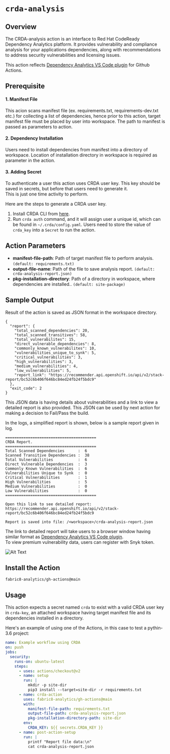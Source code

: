 # `crda-analysis`

## Overview
The CRDA-analysis action is an interface to Red Hat CodeReady Dependency Analytics platform. 
It provides vulnerability and compliance analysis for your applications dependencies, along with recommendations to address security vulnerabilities and licensing issues.

This action reflects [Dependency Analytics VS Code plugin](https://marketplace.visualstudio.com/items?itemName=redhat.fabric8-analytics) for Github Actions.

## Prerequisite

#### 1. Manifest File
This acion scans manifest file (ex. requirements.txt, requirements-dev.txt etc.) for collecting a list of dependencies, hence prior to this action, target manifest file must be placed by user into workspace. 
The path to manifest is passed as parameters to action.

#### 2. Dependency Installation
Users need to install dependencies from manifest into a directory of workspace. 
Location of installation directory in workspace is required as parameter in the action.

#### 3. Adding Secret
To authenticate a user this action uses CRDA user key. 
This key should be saved in secrets, but before that users need to generate it.<br />
This is just one time activity to perform. 

Here are the steps to generate a CRDA user key.<br />
1. Install CRDA CLI from [here](https://github.com/fabric8-analytics/cli-tools/releases).
2. Run `crda auth` command, and it will assign user a unique id, which can be found in `~/.crda/config.yaml`. 
Users need to store the value of `crda_key` into a `Secret` to run the action.

## Action Parameters
- **manifest-file-path**: Path of target manifest file to perform analysis. `(default: requirements.txt)`
- **output-file-name**: Path of the file to save analysis report. `(default: crda-analysis-report.json)`
- **pkg-installation-directory**: Path of a directory in workspace, where dependencies are installed.. `(default: site-package)`

## Sample Output

Result of the action is saved as JSON format in the workspace directory. 
```
{
  "report": {
    "total_scanned_dependencies": 20,
    "total_scanned_transitives": 58,
    "total_vulnerabilites": 15,
    "direct_vulnerable_dependencies": 8,
    "commonly_known_vulnerabilites": 10,
    "vulnerabilities_unique_to_synk": 5,
    "critical_vulnerabilities": 3,
    "high_vulnerabilities": 3,
    "medium_vulnerabilities": 4,
    "low_vulnerabilities": 5,
    "report_link": "https://recommender.api.openshift.io/api/v2/stack-report/bc52c6b406f646bc84ed24fb24f5bdc9"
  },
  "exit_code": 2
}

```
This JSON data is having details about vulnerabilities and a link to view a detailed report is also provided. This JSON can be used by next action for making a decision to Fail/Pass the build.  

In the logs, a simplified report is shown, below is a sample report given in log.

```
========================================
CRDA Report.
========================================
Total Scanned Dependencies      :  6 
Scanned Transitive Dependencies :  38 
Total Vulnerabilities           :  6 
Direct Vulnerable Dependencies  :  3 
Commonly Known Vulnerabilities  :  6 
Vulnerabilities Unique to Synk  :  0 
Critical Vulnerabilities        :  1 
High Vulnerabilities            :  5 
Medium Vulnerabilities          :  0 
Low Vulnerabilities             :  0 
========================================

Open this link to see detailed report:
https://recommender.api.openshift.io/api/v2/stack-report/bc52c6b406f646bc84ed24fb24f5bdc9 

Report is saved into file: /<workspace>/crda-analysis-report.json
```

The link to detailed report will take users to a browser window having similar format as [Dependency Analytics VS Code plugin](https://marketplace.visualstudio.com/items?itemName=redhat.fabric8-analytics). <br /> To view premium vulnerability data, users can register with Snyk token.

![Alt Text](https://raw.githubusercontent.com/fabric8-analytics/fabric8-analytics-vscode-extension/master/images/0.3.0/reg-stack-analysis.gif)

## Install the Action
```
fabric8-analytics/gh-actions@main
```

## Usage

This action expects a secret named `crda` to exist with a valid CRDA user key in `crda-key`, an attached workspace having target manifest file and its dependencies installed in a directory.

Here's an example of using one of the Actions, in this case to test a pythin-3.6 project:

```yaml
name: Example workflow using CRDA
on: push
jobs:
  security:
    runs-on: ubuntu-latest
    steps:
      - uses: actions/checkout@v2
      - name: setup
        run: |
          mkdir -p site-dir
          pip3 install --target=site-dir -r requirements.txt      
      - name: crda-action
        uses: fabric8-analytics/gh-actions@main
        with:
          manifest-file-path: requirements.txt
          output-file-path: crda-analysis-report.json
          pkg-installation-directory-path: site-dir
        env:
          CRDA_KEY: ${{ secrets.CRDA_KEY }}
      - name: post-action-setup
        run: |
          printf "Report file data:\n"
          cat crda-analysis-report.json
```
